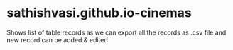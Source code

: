 # sathishvasi.github.io-cinemas
Shows list of table records as we can export all the records as .csv file and new record can be added &amp; edited 
